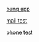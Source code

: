 [bunq app](bunq://x-bunq-app/token-qr-request-ideal?token=9999)

[mail test](mailto:krawczyk.piotr.91@gmail.com)

[phone test](tel:777888999)
